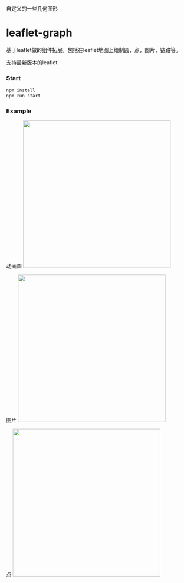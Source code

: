 

自定义的一些几何图形

# leaflet-graph

基于leaflet做的组件拓展，包括在leaflet地图上绘制圆，点，图片，链路等。

支持最新版本的leaflet.

### Start
``` bash
npm install
npm run start
```

### Example

动画圆
<img width="400" src="https://github.com/xuzhao123/leaflet-graph/blob/master/resource/bubble.gif"/>

图片
<img width="400" src="https://github.com/xuzhao123/leaflet-graph/blob/master/resource/images.gif"/>

点
<img width="400" src="https://github.com/xuzhao123/leaflet-graph/blob/master/resource/point.gif"/>